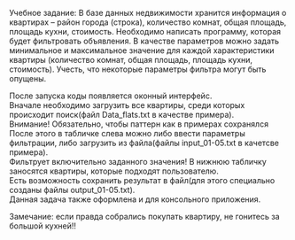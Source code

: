 Учебное задание: 
В базе данных недвижимости хранится информация о квартирах – район города (строка), количество комнат, общая площадь, площадь кухни, стоимость.  Необходимо написать программу, которая будет фильтровать объявления. В качестве параметров можно задать минимальное и максимальное значение для каждой характеристики квартиры (количество комнат, общая площадь, площадь кухни, стоимость). Учесть, что некоторые параметры фильтра могут быть опущены.

После запуска коды появляется оконный интерфейс.  
Вначале необходимо загрузить все квартиры, среди которых происходит поиск(файл Data_flats.txt в качестве примера).  
Внимание! Обязательно, чтобы паттерн как в примерах сохранялся
После этого в табличке слева можно либо ввести параметры фильтрации, либо загрузить из файла(файлы input_01-05.txt в качетсве примера).  
Фильтрует включительно заданного значения!
В нижнюю табличку заносятся квартиры, которые подходят пользователю.  
Есть возможность сохранить результат в файл(для этого специально созданы файлы output_01-05.txt).  
Данная задача также оформлена и для консольного приложения.  

Замечание: если правда собрались покупать квартиру, не гонитесь за большой кухней!!  

